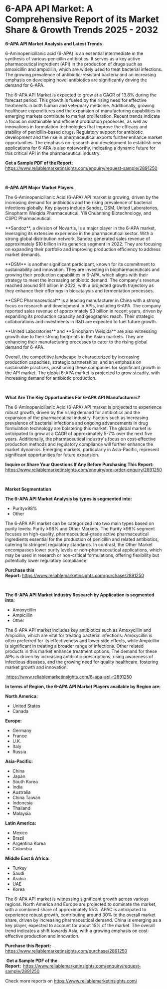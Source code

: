 <p><h1>6-APA API Market: A Comprehensive Report of its Market Share & Growth Trends 2025 - 2032</h1></p><p><strong>6-APA API Market Analysis and Latest Trends</strong></p>
<p><p>6-Aminopenicillanic acid (6-APA) is an essential intermediate in the synthesis of various penicillin antibiotics. It serves as a key active pharmaceutical ingredient (API) in the production of drugs such as amoxicillin and ampicillin, which are widely used to treat bacterial infections. The growing prevalence of antibiotic-resistant bacteria and an increasing emphasis on developing novel antibiotics are significantly driving the demand for 6-APA.</p><p>The 6-APA API Market is expected to grow at a CAGR of 13.8% during the forecast period. This growth is fueled by the rising need for effective treatments in both human and veterinary medicine. Additionally, growing healthcare expenditures and the expansion of manufacturing capabilities in emerging markets contribute to market proliferation. Recent trends indicate a focus on sustainable and efficient production processes, as well as innovations in formulation technologies that improve the efficacy and stability of penicillin-based drugs. Regulatory support for antibiotic development and the rise in pharmaceutical exports further enhance market opportunities. The emphasis on research and development to establish new applications for 6-APA is also noteworthy, indicating a dynamic future for this critical API in the pharmaceutical industry.</p></p>
<p><strong>Get a Sample PDF of the Report:&nbsp;</strong> <a href="https://www.reliablemarketinsights.com/enquiry/request-sample/2891250?utm_campaign=2182&utm_medium=2&utm_source=Github&utm_content=ia&utm_term=14032025&utm_id=6-apa-api">https://www.reliablemarketinsights.com/enquiry/request-sample/2891250</a></p>
<p>&nbsp;</p>
<p><strong>6-APA API Major Market Players</strong></p>
<p><p>The 6-Aminopenicillanic Acid (6-APA) API market is growing, driven by the increasing demand for antibiotics and the rising prevalence of bacterial infections globally. Key players include Sandoz, DSM, United Laboratories, Sinopharm Weiqida Pharmaceutical, Yili Chuanning Biotechnology, and CSPC Pharmaceutical.</p><p>**Sandoz**, a division of Novartis, is a major player in the 6-APA market, leveraging its extensive experience in the pharmaceutical sector. With a strong global distribution network, Sandoz generated sales revenue of approximately $10 billion in its generics segment in 2022. They are focusing on expanding their portfolio and improving production efficiency to address market demands.</p><p>**DSM** is another significant participant, known for its commitment to sustainability and innovation. They are investing in biopharmaceuticals and growing their production capabilities in 6-APA, which aligns with their strategy to meet the increasing antibiotic demand. The company's revenue reached around $11 billion in 2022, with a projected growth trajectory as they enhance their offerings in biocatalysis and fermentation processes.</p><p>**CSPC Pharmaceutical** is a leading manufacturer in China with a strong focus on research and development in APIs, including 6-APA. The company reported sales revenue of approximately $3 billion in recent years, driven by expanding its production capacity and geographic reach. Their strategic collaborations and investments in R&D are expected to fuel future growth.</p><p>**United Laboratories** and **Sinopharm Weiqida** are also witnessing growth due to their strong footprints in the Asian markets. They are enhancing their manufacturing processes to cater to the rising global demand for 6-APA.</p><p>Overall, the competitive landscape is characterized by increasing production capacities, strategic partnerships, and an emphasis on sustainable practices, positioning these companies for significant growth in the API market. The global 6-APA market is projected to grow steadily, with increasing demand for antibiotic production.</p></p>
<p>&nbsp;</p>
<p><strong>What Are The Key Opportunities For 6-APA API Manufacturers?</strong></p>
<p><p>The 6-Aminopenicillanic Acid (6-APA) API market is projected to experience robust growth, driven by the rising demand for antibiotics and the expansion of the pharmaceutical industry. Factors such as increasing prevalence of bacterial infections and ongoing advancements in drug formulation technology are bolstering this market. The global market is anticipated to grow at a CAGR of approximately 5-7% over the next five years. Additionally, the pharmaceutical industry's focus on cost-effective production methods and regulatory compliance will further enhance the market dynamics. Emerging markets, particularly in Asia-Pacific, represent significant opportunities for future expansion.</p></p>
<p><strong>Inquire or Share Your Questions If Any Before Purchasing This Report:</strong> <a href="https://www.reliablemarketinsights.com/enquiry/pre-order-enquiry/2891250?utm_campaign=2182&utm_medium=2&utm_source=Github&utm_content=ia&utm_term=14032025&utm_id=6-apa-api">https://www.reliablemarketinsights.com/enquiry/pre-order-enquiry/2891250</a></p>
<p>&nbsp;</p>
<p><strong>Market Segmentation</strong></p>
<p><strong>The 6-APA API Market Analysis by types is segmented into:</strong></p>
<p><ul><li>Purity≥98%</li><li>Other</li></ul></p>
<p><p>The 6-APA API market can be categorized into two main types based on purity levels: Purity ≥98% and Other Markets. The Purity ≥98% segment focuses on high-quality, pharmaceutical-grade active pharmaceutical ingredients essential for the production of penicillin and related antibiotics, catering to stringent regulatory standards. In contrast, the Other Market encompasses lower purity levels or non-pharmaceutical applications, which may be used in research or non-critical formulations, offering flexibility but potentially lower regulatory compliance.</p></p>
<p><strong>Purchase this Report:&nbsp;</strong><a href="https://www.reliablemarketinsights.com/purchase/2891250?utm_campaign=2182&utm_medium=2&utm_source=Github&utm_content=ia&utm_term=14032025&utm_id=6-apa-api">https://www.reliablemarketinsights.com/purchase/2891250</a></p>
<p>&nbsp;</p>
<p><strong>The 6-APA API Market Industry Research by Application is segmented into:</strong></p>
<p><ul><li>Amoxycillin</li><li>Ampicillin</li><li>Other</li></ul></p>
<p><p>The 6-APA API market includes key antibiotics such as Amoxycillin and Ampicillin, which are vital for treating bacterial infections. Amoxycillin is often preferred for its effectiveness and lower side effects, while Ampicillin is significant in treating a broader range of infections. Other related products in this market enhance treatment options. The demand for these APIs is driven by increasing antibiotic prescriptions, rising awareness of infectious diseases, and the growing need for quality healthcare, fostering market growth and innovation.</p></p>
<p><a href="https://www.reliablemarketinsights.com/6-apa-api-r2891250?utm_campaign=2182&utm_medium=2&utm_source=Github&utm_content=ia&utm_term=14032025&utm_id=6-apa-api">&nbsp;https://www.reliablemarketinsights.com/6-apa-api-r2891250</a></p>
<p><strong>In terms of Region, the 6-APA API Market Players available by Region are:</strong></p>
<p>
    <p> <strong> North America: </strong>
        <ul>
            <li>United States</li>
            <li>Canada</li>
        </ul>
        </p> 
    <p> <strong> Europe: </strong>
        <ul>
            <li>Germany</li>
            <li>France</li>
            <li>U.K.</li>
            <li>Italy</li>
            <li>Russia</li>
        </ul>
        </p> 
    <p> <strong> Asia-Pacific: </strong>
        <ul>
            <li>China</li>
            <li>Japan</li>
            <li>South Korea</li>
            <li>India</li>
            <li>Australia</li>
            <li>China Taiwan</li>
            <li>Indonesia</li>
            <li>Thailand</li>
            <li>Malaysia</li>
        </ul>
        </p> 
    <p> <strong> Latin America: </strong>
        <ul>
            <li>Mexico</li>
            <li>Brazil</li>
            <li>Argentina Korea</li>
            <li>Colombia</li>
        </ul>
        </p> 
    <p> <strong> Middle East & Africa: </strong>
        <ul>
            <li>Turkey</li>
            <li>Saudi</li>
            <li>Arabia</li>
            <li>UAE</li>
            <li>Korea</li>
        </ul>
    </p>
    </p>
<p><p>The 6-APA API market is witnessing significant growth across various regions. North America and Europe are projected to dominate the market, with a combined share of approximately 55%. APAC is anticipated to experience robust growth, contributing around 30% to the overall market share, driven by increasing pharmaceutical demand. China is emerging as a key player, expected to account for about 15% of the market. The overall trend indicates a shift towards Asia, with a growing emphasis on cost-effective production and innovation.</p></p>
<p><strong>Purchase this Report: </strong><a href="https://www.reliablemarketinsights.com/purchase/2891250?utm_campaign=2182&utm_medium=2&utm_source=Github&utm_content=ia&utm_term=14032025&utm_id=6-apa-api">https://www.reliablemarketinsights.com/purchase/2891250</a></p>
<p>&nbsp;<strong>Get a Sample PDF of the Report:&nbsp;&nbsp;</strong><a href="https://www.reliablemarketinsights.com/enquiry/request-sample/2891250?utm_campaign=2182&utm_medium=2&utm_source=Github&utm_content=ia&utm_term=14032025&utm_id=6-apa-api">https://www.reliablemarketinsights.com/enquiry/request-sample/2891250</a></p>
<p><strong></strong></p>
<p>Check more reports on <a href="https://www.reliablemarketinsights.com/?utm_campaign=2182&utm_medium=2&utm_source=Github&utm_content=ia&utm_term=14032025&utm_id=6-apa-api">https://www.reliablemarketinsights.com/</a></p>